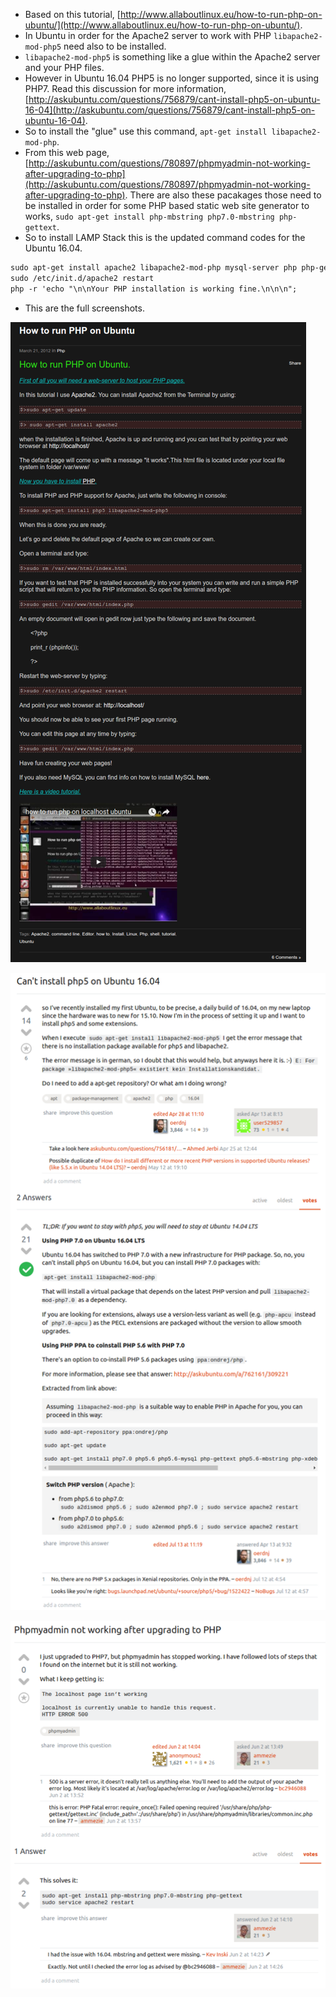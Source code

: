 * Based on this tutorial, [http://www.allaboutlinux.eu/how-to-run-php-on-ubuntu/](http://www.allaboutlinux.eu/how-to-run-php-on-ubuntu/).
* In Ubuntu in order for the Apache2 server to work with PHP `libapache2-mod-php5` need also to be installed.
* `libapache2-mod-php5` is something like a glue within the Apache2 server and your PHP files.
* However in Ubuntu 16.04 PHP5 is no longer supported, since it is using PHP7. Read this discussion for more information, [http://askubuntu.com/questions/756879/cant-install-php5-on-ubuntu-16-04](http://askubuntu.com/questions/756879/cant-install-php5-on-ubuntu-16-04).
* So to install the "glue" use this command, `apt-get install libapache2-mod-php`.
* From this web page, [http://askubuntu.com/questions/780897/phpmyadmin-not-working-after-upgrading-to-php](http://askubuntu.com/questions/780897/phpmyadmin-not-working-after-upgrading-to-php). There are also these pacakages those need to be installed in order for some PHP based static web site generator to works, `sudo apt-get install php-mbstring php7.0-mbstring php-gettext`.
* So to install LAMP Stack this is the updated command codes for the Ubuntu 16.04.

```markdown
sudo apt-get install apache2 libapache2-mod-php mysql-server php php-gettext php-mbstring php7.0-mbstring
sudo /etc/init.d/apache2 restart
php -r 'echo "\n\nYour PHP installation is working fine.\n\n\n";
```

* This are the full screenshots.

![./20161008-1931-cet-installing-php-in-ubuntu-1604-1.png](./20161008-1931-cet-installing-php-in-ubuntu-1604-1.png)

![./20161008-1931-cet-installing-php-in-ubuntu-1604-2.png](./20161008-1931-cet-installing-php-in-ubuntu-1604-2.png)

![./20161008-1931-cet-installing-php-in-ubuntu-1604-3.png](./20161008-1931-cet-installing-php-in-ubuntu-1604-3.png)
